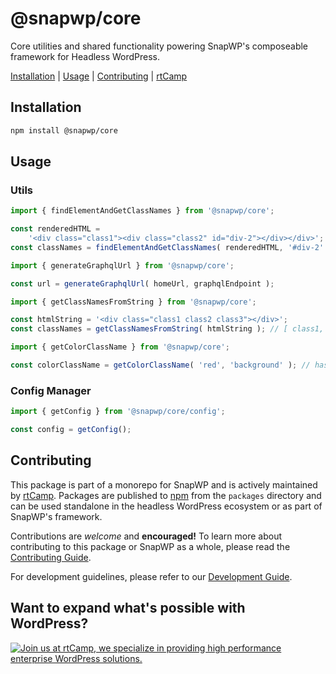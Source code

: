 # @snapwp/core

Core utilities and shared functionality powering SnapWP's composeable framework for Headless WordPress.

[Installation](#installation) | [Usage](#usage) | [Contributing](#contributing) | [rtCamp](https://rtcamp.com/)

## Installation

```bash
npm install @snapwp/core
```

## Usage

### Utils

```javascript
import { findElementAndGetClassNames } from '@snapwp/core';

const renderedHTML =
	'<div class="class1"><div class="class2" id="div-2"></div></div>';
const classNames = findElementAndGetClassNames( renderedHTML, '#div-2' ); // class2
```

```javascript
import { generateGraphqlUrl } from '@snapwp/core';

const url = generateGraphqlUrl( homeUrl, graphqlEndpoint );
```

```javascript
import { getClassNamesFromString } from '@snapwp/core';

const htmlString = '<div class="class1 class2 class3"></div>';
const classNames = getClassNamesFromString( htmlString ); // [ class1, class2, class3 ]
```

```javascript
import { getColorClassName } from '@snapwp/core';

const colorClassName = getColorClassName( 'red', 'background' ); // has-red-background
```

### Config Manager

```javascript
import { getConfig } from '@snapwp/core/config';

const config = getConfig();
```

## Contributing

This package is part of a monorepo for SnapWP and is actively maintained by [rtCamp](https://rtcamp.com/). Packages are published to [npm](https://www.npmjs.com/) from the `packages` directory and can be used standalone in the headless WordPress ecosystem or as part of SnapWP's framework.

Contributions are _welcome_ and **encouraged!** To learn more about contributing to this package or SnapWP as a whole, please read the [Contributing Guide](../../../.github/CONTRIBUTING.md).

For development guidelines, please refer to our [Development Guide](../../DEVELOPMENT.md).

## Want to expand what's possible with WordPress?

<a href="https://rtcamp.com/"><img src="https://rtcamp.com/wp-content/uploads/sites/2/2019/04/github-banner@2x.png" alt="Join us at rtCamp, we specialize in providing high performance enterprise WordPress solutions."></a>
